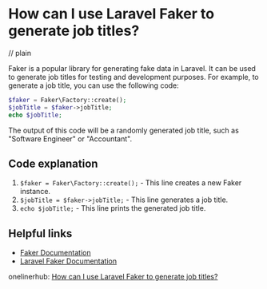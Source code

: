 # How can I use Laravel Faker to generate job titles?
// plain

Faker is a popular library for generating fake data in Laravel. It can be used to generate job titles for testing and development purposes. For example, to generate a job title, you can use the following code:

```php
$faker = Faker\Factory::create();
$jobTitle = $faker->jobTitle;
echo $jobTitle;
```

The output of this code will be a randomly generated job title, such as "Software Engineer" or "Accountant".

## Code explanation


1. `$faker = Faker\Factory::create();` - This line creates a new Faker instance.
2. `$jobTitle = $faker->jobTitle;` - This line generates a job title.
3. `echo $jobTitle;` - This line prints the generated job title.

## Helpful links

- [Faker Documentation](https://github.com/fzaninotto/Faker#fakerprovideren)
- [Laravel Faker Documentation](https://laravel.com/docs/5.8/seeding#using-model-factories)

onelinerhub: [How can I use Laravel Faker to generate job titles?](https://onelinerhub.com/php-faker/how-can-i-use-laravel-faker-to-generate-job-titles)